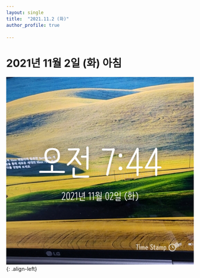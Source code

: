 ```yaml
---
layout: single
title:  "2021.11.2 (화)"
author_profile: true

---
```


# 2021년 11월 2일 (화) 아침
![image](/assets/images/morning/20211102.jpg)
{: .align-left}
